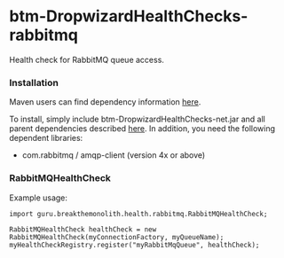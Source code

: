 # btm-DropwizardHealthChecks-rabbitmq
Health check for RabbitMQ queue access. 

### Installation ###

Maven users can find dependency information [here](http://search.maven.org/#search%7Cga%7C1%7Cg%3A%22guru.breakthemonolith%22%20AND%20a%3A%22btm-DropwizardHealthChecks-net%22).

To install, simply include btm-DropwizardHealthChecks-net.jar and all parent dependencies described [here](../README.md). 
In addition, you need the following dependent libraries:
* com.rabbitmq / amqp-client (version 4x or above)

### RabbitMQHealthCheck ###

Example usage:
```  
import guru.breakthemonolith.health.rabbitmq.RabbitMQHealthCheck;

RabbitMQHealthCheck healthCheck = new RabbitMQHealthCheck(myConnectionFactory, myQueueName);
myHealthCheckRegistry.register("myRabbitMqQueue", healthCheck);
```  

